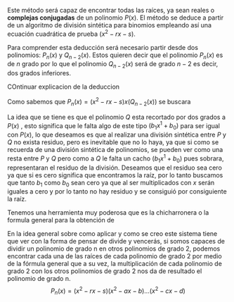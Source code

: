 Este método será capaz de encontrar todas las raíces, ya sean reales o **complejas conjugadas** de un polinomio $P(x)$. 
El método se deduce a partir de un algoritmo de división sintética para binomios empleando así una ecuación cuadrática de prueba $(x^2-rx-s)$.

Para comprender esta deducción será necesario partir desde dos polinomios: $P_n(x)$ y $Q_{n-2}(x)$. Estos quieren decir que el polinomio $P_n(x)$ es de $n$ grado por lo que el polinomio $Q_{n-2}(x)$ será de grado $n-2$ es decir, dos grados inferiores.


COntinuar explicacion de la deduccion

Como sabemos que $P_n(x)=(x^2-rx-s)x(Q_{n-2}(x))$ se buscara 

La idea que se tiene es que el polinomio $Q$ esta recortado por dos grados a $P(x)$ , esto significa que le falta algo de este tipo $(b_1x^1+b_0)$ para ser igual con $P(x)$, lo que deseamos es que al realizar una división sintética entre $P$ y $Q$ no exista residuo, pero es inevitable que no lo haya, ya que si como se recuerda de una división sintética de polinomios, se pueden ver como una resta entre $P$ y $Q$ pero como a $Q$ le falta un cacho $(b_1x^1+b_0)$ pues sobrara, representaran el residuo de la división.
Deseamos que el residuo sea cero ya que si es cero significa que encontramos la raíz, por lo tanto buscamos que tanto $b_1$ como $b_0$ sean cero ya que al ser multiplicados con $x$ serán iguales a cero y por lo tanto no hay residuo y se consiguió por consiguiente la raíz.

Tenemos una herramienta muy poderosa que es la chicharronera o la formula general para la obtención de 

En la idea general sobre como aplicar y como se creo este sistema tiene que ver con la forma de pensar de divide y vencerás, si somos capaces de dividir un polinomio de grado n en otros polinomios de grado 2, podemos encontrar cada una de las raíces de cada polinomio de grado 2 por medio de la fórmula general que a su vez, la multiplicación de cada polinomio de grado 2 con los otros polinomios de grado 2 nos da de resultado el polinomio de grado n. 
$$ P_n(x)= (x^2-rx-s)(x^2-ax-b)...(x^2-cx-d)$$






